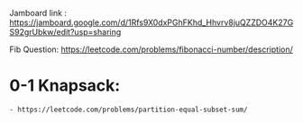 Jamboard link : https://jamboard.google.com/d/1Rfs9X0dxPGhFKhd_Hhvrv8juQZZDO4K27GS92grUbkw/edit?usp=sharing

Fib Question: https://leetcode.com/problems/fibonacci-number/description/

# 0-1 Knapsack:

    - https://leetcode.com/problems/partition-equal-subset-sum/
